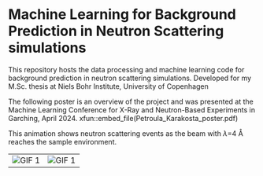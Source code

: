 # Machine Learning for Background Prediction in Neutron Scattering simulations
This repository hosts the data processing and machine learning code for background prediction in neutron scattering simulations. Developed for my M.Sc. thesis at Niels Bohr Institute, University of Copenhagen

The following poster is an overview of the project and was presented at the Machine Learning Conference for X-Ray and Neutron-Based Experiments in Garching, April 2024.
xfun::embed_file(Petroula_Karakosta_poster.pdf)

This animation shows neutron scattering events as the beam with $\lambda$=4 Å reaches the sample environment.
<table>
  <tr>
    <td><img src="https://github.com/pkaracosta/Machine_Learning_background_prediction/blob/main/animation/zy_animation_4_full.gif" alt="GIF 1"></td>
    <td><img src="https://github.com/pkaracosta/Machine_Learning_background_prediction/blob/main/animation/zx_animation_4_full.gif" alt="GIF 1"></td>
  </tr>
</table>
